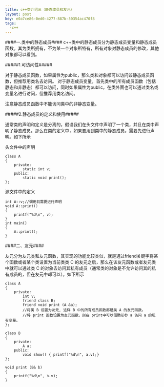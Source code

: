 ```yaml
---
title: c++类介绍三（静态成员和友元）
layout: post
key: e0a7ce86-0ed0-4277-887b-50354ac470f8
tags:
  -c++ 
---
```



####一.类中的静态成员####
c++类中的静态成员分为静态成员变量和静态成员函数。其为类所拥有，不为某一个对象所特有，所有对象对静态成员的修改，其他对象都可以看到。

#####1.可访问性#####

对于静态成员函数，如果属性为public，那么类和对象都可以访问该静态成员函数，但推荐用类名去访问。 对于静态成员变量，首先类中的所有成员函数（包括静态和非静态）都可以访问，同时如果属性为public，在类外面也可以通过类名或变量名进行访问，但推荐用类名访问。

注意静态成员函数中不能访问类中的非静态变量。

#####2.静态成员的定义和使用#####

通常类的声明和定义是分离的，假设我们在头文件中声明了一个类，并且在类中声明了静态成员。那么在类的定义中，如果要用到类中的静态成员，需要先进行声明。如下所示

头文件中的声明

	class A
	{
		private:
			static int v;
		public:
			static void print();
	};

源文件中的定义

	int A::v;//调用前需要进行声明
	void A::print()
	{
		printf("%d\n", v);
	}
	int main()
	{
		A::print();
	}

####二、友元####

友元分为友元类和友元函数，其实现的功能比较类似，就是通过friend关键字将某个函数或者某个类设置为当前类类 C 的友元之后，那么在该友元函数或者友元类中就可以通过类 C 的对象去访问其私有成员（通常类的对象是不允许访问其的私有成员的，但在友元中却可以）。如下所示

	class A
	{
		private:
			int v;
			friend class B;
			friend void print (A &a);
			//将类 B 设置为友元, 这样 B 中的所有成员函数都是类 A 的友元函数。
			//将 print 函数设置为友元函数，则在 print中可以借助形参 a 访问 a 的私有变量。
	};

	class B 
	{
		private:
			A a;
		public:
			void show() { printf("%d\n", a.v);}
	};

	void print (B& b)
	{
		printf("%d\n", b.v);
	}

